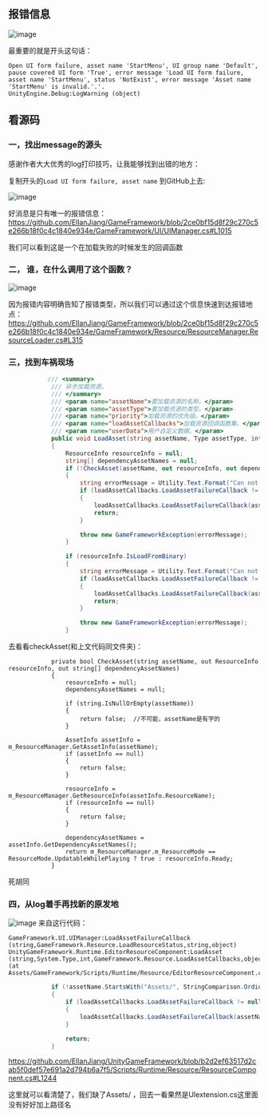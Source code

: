 ## 报错信息
![image](https://user-images.githubusercontent.com/47411365/145720574-85e88604-4dd2-4e87-a7d5-dff7920ea82a.png)

最重要的就是开头这句话：
```
Open UI form failure, asset name 'StartMenu', UI group name 'Default', pause covered UI form 'True', error message 'Load UI form failure, asset name 'StartMenu', status 'NotExist', error message 'Asset name 'StartMenu' is invalid.'.'.
UnityEngine.Debug:LogWarning (object)
```

## 看源码
### 一，找出message的源头
感谢作者大大优秀的log打印技巧，让我能够找到出错的地方：

复制开头的```Load UI form failure, asset name``` 到GitHub上去:

![image](https://user-images.githubusercontent.com/47411365/145720729-bd04927c-c7f4-46fd-9c90-11263f347497.png)

好消息是只有唯一的报错信息：https://github.com/EllanJiang/GameFramework/blob/2ce0bf15d8f29c270c5e266b18f0c4c1840e934e/GameFramework/UI/UIManager.cs#L1015

我们可以看到这是一个在加载失败的时候发生的回调函数

### 二， 谁，在什么调用了这个函数？

![image](https://user-images.githubusercontent.com/47411365/145720900-ef231de5-8ef0-4ded-a047-a22cb9d50b4f.png)

因为报错内容明确告知了报错类型，所以我们可以通过这个信息快速到达报错地点：https://github.com/EllanJiang/GameFramework/blob/2ce0bf15d8f29c270c5e266b18f0c4c1840e934e/GameFramework/Resource/ResourceManager.ResourceLoader.cs#L315

### 三，找到车祸现场

```C#
           /// <summary>
            /// 异步加载资源。
            /// </summary>
            /// <param name="assetName">要加载资源的名称。</param>
            /// <param name="assetType">要加载资源的类型。</param>
            /// <param name="priority">加载资源的优先级。</param>
            /// <param name="loadAssetCallbacks">加载资源回调函数集。</param>
            /// <param name="userData">用户自定义数据。</param>
            public void LoadAsset(string assetName, Type assetType, int priority, LoadAssetCallbacks loadAssetCallbacks, object userData)
            {
                ResourceInfo resourceInfo = null;
                string[] dependencyAssetNames = null;
                if (!CheckAsset(assetName, out resourceInfo, out dependencyAssetNames))  // 就是这个函数返回错了
                {
                    string errorMessage = Utility.Text.Format("Can not load asset '{0}'.", assetName);
                    if (loadAssetCallbacks.LoadAssetFailureCallback != null)
                    {
                        loadAssetCallbacks.LoadAssetFailureCallback(assetName, resourceInfo != null && !resourceInfo.Ready ? LoadResourceStatus.NotReady : LoadResourceStatus.NotExist, errorMessage, userData);
                        return;
                    }

                    throw new GameFrameworkException(errorMessage);
                }

                if (resourceInfo.IsLoadFromBinary)
                {
                    string errorMessage = Utility.Text.Format("Can not load asset '{0}' which is a binary asset.", assetName);
                    if (loadAssetCallbacks.LoadAssetFailureCallback != null)
                    {
                        loadAssetCallbacks.LoadAssetFailureCallback(assetName, LoadResourceStatus.TypeError, errorMessage, userData);
                        return;
                    }

                    throw new GameFrameworkException(errorMessage);
                }
```

去看看checkAsset(和上文代码同文件夹)：
```
            private bool CheckAsset(string assetName, out ResourceInfo resourceInfo, out string[] dependencyAssetNames)
            {
                resourceInfo = null;
                dependencyAssetNames = null;

                if (string.IsNullOrEmpty(assetName))
                {
                    return false;  //不可能，assetName是有字的
                }

                AssetInfo assetInfo = m_ResourceManager.GetAssetInfo(assetName);
                if (assetInfo == null)
                {
                    return false;
                }

                resourceInfo = m_ResourceManager.GetResourceInfo(assetInfo.ResourceName);
                if (resourceInfo == null)
                {
                    return false;
                }

                dependencyAssetNames = assetInfo.GetDependencyAssetNames();
                return m_ResourceManager.m_ResourceMode == ResourceMode.UpdatableWhilePlaying ? true : resourceInfo.Ready;
            }
```

死胡同
### 四，从log着手再找新的原发地
![image](https://user-images.githubusercontent.com/47411365/145721962-b8f34372-ebcd-4392-99ec-4dffdd08878e.png)
来自这行代码：
```
GameFramework.UI.UIManager:LoadAssetFailureCallback (string,GameFramework.Resource.LoadResourceStatus,string,object)
UnityGameFramework.Runtime.EditorResourceComponent:LoadAsset (string,System.Type,int,GameFramework.Resource.LoadAssetCallbacks,object) (at Assets/GameFramework/Scripts/Runtime/Resource/EditorResourceComponent.cs:1036)
```

```c#
            if (!assetName.StartsWith("Assets/", StringComparison.Ordinal))
            {
                if (loadAssetCallbacks.LoadAssetFailureCallback != null)
                {
                    loadAssetCallbacks.LoadAssetFailureCallback(assetName, LoadResourceStatus.NotExist, Utility.Text.Format("Asset name '{0}' is invalid.", assetName), userData);
                }

                return;
            }
```
https://github.com/EllanJiang/UnityGameFramework/blob/b2d2ef63517d2cab5f0def57e691a2d794b6a7f5/Scripts/Runtime/Resource/ResourceComponent.cs#L1244

这里就可以看清楚了，我们缺了Assets/ ，回去一看果然是UIextension.cs这里面没有好好加上路径名
